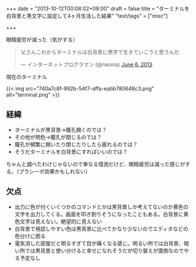 +++
date = "2013-10-12T00:08:02+09:00"
draft = false
title = "ターミナルを白背景と黒文字に設定して4ヶ月生活した結果"
"text/tags" = ["misc"]

+++

眼精疲労が減った（気がする）

<blockquote class="twitter-tweet"><p>父さんこれからターミナルは白背景に黒字で生きていこうと思うんだ</p>&mdash; インターネットプログラマン (@naoina) <a href="https://twitter.com/naoina/statuses/342522327432572929">June 6, 2013</a></blockquote><script defer src="//platform.twitter.com/widgets.js" charset="utf-8"></script>

現在のターミナル

{{< img src="740a7c8f-992b-54f7-affa-eabb780648c3.png" alt="terminal.png" >}}

## 経緯

* ターミナルが黒背景→瞳孔開くのでは？
* その他が明色→瞳孔が閉じるのでは？
* 瞳孔が頻繁に開いたり閉じたりしたら疲れるのでは？
* そうだターミナルを白背景にすればいいのでは？

ちゃんと調べたわけじゃないので単なる憶測だけど、眼精疲労は減った感じがする。（プラシーボ効果かもしれない）

## 欠点

* 出力に色が付くいくつかのコマンドとかは黒背景しか考えてないのか黄色の文字を出力してくる。画面を叩き割りそうになったこともある。白背景に黄色文字は見えない。絶望的に見えない
* 白背景で視認しやすい色は黒背景に比べてかなり少ないのでエディタなどの色分けに困る
* 電気消した部屋だと明るすぎて目が痛くなる感じ。明るい所では白背景、暗い所では黒背景と使い分けると幸せになれそうだが切り替えが面倒なのでやる予定なし

